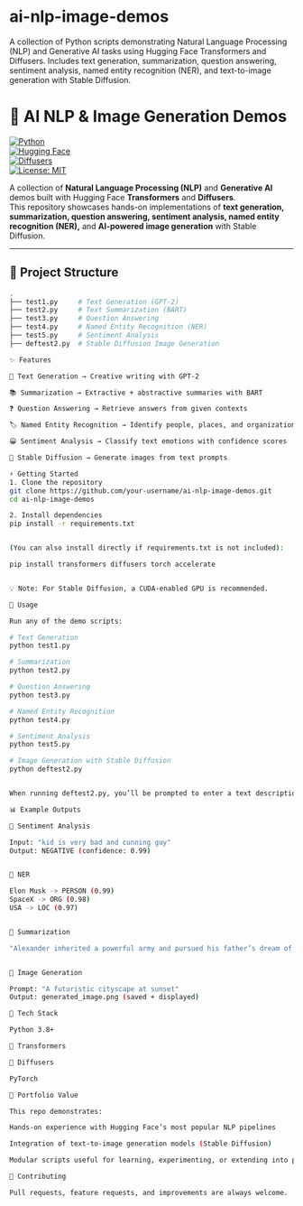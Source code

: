 # ai-nlp-image-demos
A collection of Python scripts demonstrating Natural Language Processing (NLP) and Generative AI tasks using Hugging Face Transformers and Diffusers. Includes text generation, summarization, question answering, sentiment analysis, named entity recognition (NER), and text-to-image generation with Stable Diffusion.
# 🚀 AI NLP & Image Generation Demos

[![Python](https://img.shields.io/badge/Python-3.8+-blue.svg)](https://www.python.org/)  
[![Hugging Face](https://img.shields.io/badge/HuggingFace-Transformers-yellow)](https://huggingface.co/transformers/)  
[![Diffusers](https://img.shields.io/badge/HuggingFace-Diffusers-orange)](https://huggingface.co/docs/diffusers)  
[![License: MIT](https://img.shields.io/badge/License-MIT-green.svg)](LICENSE)

A collection of **Natural Language Processing (NLP)** and **Generative AI** demos built with Hugging Face **Transformers** and **Diffusers**.  
This repository showcases hands-on implementations of **text generation, summarization, question answering, sentiment analysis, named entity recognition (NER),** and **AI-powered image generation** with Stable Diffusion.  

---

## 📂 Project Structure
```bash
.
├── test1.py     # Text Generation (GPT-2)
├── test2.py     # Text Summarization (BART)
├── test3.py     # Question Answering
├── test4.py     # Named Entity Recognition (NER)
├── test5.py     # Sentiment Analysis
├── deftest2.py  # Stable Diffusion Image Generation

✨ Features

📝 Text Generation → Creative writing with GPT-2

📚 Summarization → Extractive + abstractive summaries with BART

❓ Question Answering → Retrieve answers from given contexts

🏷️ Named Entity Recognition → Identify people, places, and organizations

😀 Sentiment Analysis → Classify text emotions with confidence scores

🎨 Stable Diffusion → Generate images from text prompts

⚡ Getting Started
1. Clone the repository
git clone https://github.com/your-username/ai-nlp-image-demos.git
cd ai-nlp-image-demos

2. Install dependencies
pip install -r requirements.txt


(You can also install directly if requirements.txt is not included):

pip install transformers diffusers torch accelerate


💡 Note: For Stable Diffusion, a CUDA-enabled GPU is recommended.

🚀 Usage

Run any of the demo scripts:

# Text Generation
python test1.py  

# Summarization
python test2.py  

# Question Answering
python test3.py  

# Named Entity Recognition
python test4.py  

# Sentiment Analysis
python test5.py  

# Image Generation with Stable Diffusion
python deftest2.py


When running deftest2.py, you’ll be prompted to enter a text description. An image will be generated and saved as generated_image.png.

📊 Example Outputs

🔹 Sentiment Analysis

Input: "kid is very bad and cunning guy"
Output: NEGATIVE (confidence: 0.99)


🔹 NER

Elon Musk -> PERSON (0.99)
SpaceX -> ORG (0.98)
USA -> LOC (0.97)


🔹 Summarization

"Alexander inherited a powerful army and pursued his father’s dream of conquering Persia."


🔹 Image Generation

Prompt: "A futuristic cityscape at sunset"
Output: generated_image.png (saved + displayed)

📖 Tech Stack

Python 3.8+

🤗 Transformers

🤗 Diffusers

PyTorch

🌟 Portfolio Value

This repo demonstrates:

Hands-on experience with Hugging Face’s most popular NLP pipelines

Integration of text-to-image generation models (Stable Diffusion)

Modular scripts useful for learning, experimenting, or extending into projects

🤝 Contributing

Pull requests, feature requests, and improvements are always welcome.


